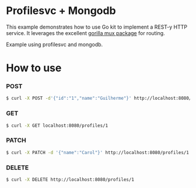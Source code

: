 # Profilesvc + Mongodb

This example demonstrates how to use Go kit to implement a REST-y HTTP service.
It leverages the excellent [gorilla mux package](https://github.com/gorilla/mux) for routing.

Example using profilesvc and mongodb.

# How to use

### POST

```sh
$ curl -X POST -d'{"id":"1","name":"Guilherme"}' http://localhost:8080/profiles/
```

### GET

```sh
$ curl -X GET localhost:8080/profiles/1
```

### PATCH

```sh
$ curl -X PATCH -d '{"name":"Carol"}' http://localhost:8080/profiles/1
```

### DELETE

```sh
$ curl -X DELETE http://localhost:8080/profiles/1
```